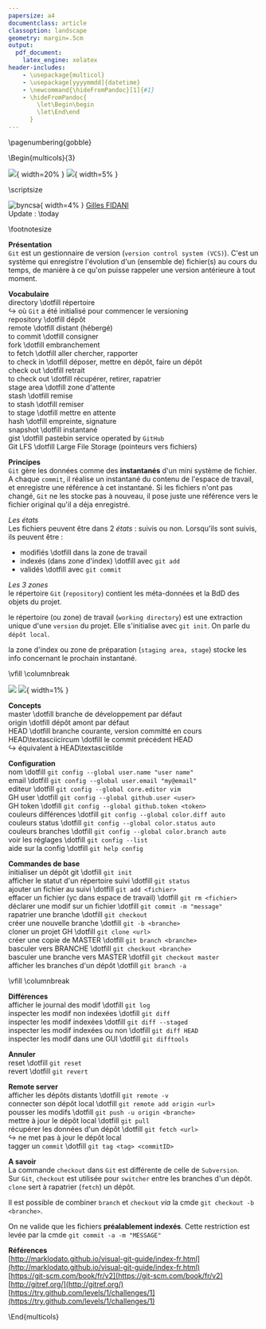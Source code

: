 ```yaml
---
papersize: a4
documentclass: article
classoption: landscape
geometry: margin=.5cm
output:
  pdf_document:
    latex_engine: xelatex
header-includes:
    - \usepackage{multicol}
    - \usepackage[yyyymmdd]{datetime}
    - \newcommand{\hideFromPandoc}[1]{#1}
    - \hideFromPandoc{
        \let\Begin\begin
        \let\End\end
      }
---
```


\pagenumbering{gobble}

\Begin{multicols}{3}

![](./images/Git-Logo-2Color.png){ width=20% }
![](./images/null.png){ width=5% }

\scriptsize

![byncsa](./images/cc-by-nc-sa_icon_120_42.png){ width=4% }  [Gilles FIDANI](gilles.fidani@protonmail.com)  
Update : \today

\footnotesize

**Présentation**  
`Git` est un gestionnaire de version (`version control system (VCS)`).
C'est un système qui enregistre l'évolution d'un (ensemble de) fichier(s) au cours du temps, de manière à ce qu'on puisse rappeler une version antérieure à tout moment.

**Vocabulaire**  
directory \dotfill répertoire  
$\hookrightarrow$ où `Git` a été initialisé pour commencer le versioning  
repository \dotfill dépôt  
remote \dotfill distant (hébergé)  
to commit \dotfill consigner  
fork \dotfill embranchement  
to fetch \dotfill aller chercher, rapporter  
to check in \dotfill déposer, mettre en dépôt, faire un dépôt  
check out \dotfill retrait  
to check out \dotfill récupérer, retirer, rapatrier  
stage area \dotfill zone d'attente  
stash \dotfill remise  
to stash \dotfill remiser  
to stage \dotfill mettre en attente  
hash \dotfill empreinte, signature  
snapshot \dotfill instantané  
gist \dotfill pastebin service operated by `GitHub`  
Git LFS \dotfill Large File Storage (pointeurs vers fichiers)  

**Principes**  
`Git` gère les données comme des **instantanés** d'un mini système de fichier. A chaque `commit`, il réalise un instantané du contenu de l'espace de travail, et enregistre une référence à cet instantané. Si les fichiers n'ont pas changé, `Git` ne les stocke pas à nouveau, il pose juste une référence vers le fichier original qu'il a déja enregistré.

*Les états*  
Les fichiers peuvent être dans 2 *états* : suivis ou non.
Lorsqu'ils sont suivis, ils peuvent être :  
  + modifiés \dotfill dans la zone de travail  
  + indexés (dans zone d'index) \dotfill avec `git add`  
  + validés \dotfill avec `git commit`  

*Les 3 zones*  
le répertoire `Git` (`repository`) contient les méta-données et la BdD des objets du projet.

le répertoire (ou zone) de travail (`working directory`) est une extraction unique d'une `version` du projet.
Elle s'initialise avec `git init`. On parle du `dépôt local`.

la zone d'index ou zone de préparation (`staging area, stage`) stocke les info concernant le prochain instantané.

\vfill
\columnbreak

![](./images/les3etats.png)
![](./images/null.png){ width=1% }

**Concepts**  
master \dotfill branche de développement par défaut  
origin \dotfill dépôt amont par défaut  
HEAD \dotfill branche courante, version committé en cours  
HEAD\textasciicircum \dotfill le commit précédent HEAD  
$\hookrightarrow$ équivalent à HEAD\textasciitilde  

**Configuration**  
nom \dotfill `git config --global user.name "user name"`  
email \dotfill `git config --global user.email "my@email"`  
editeur \dotfill `git config --global core.editor vim`  
GH user \dotfill `git config --global github.user <user>`  
GH token \dotfill `git config --global github.token <token>`  
couleurs différences \dotfill `git config --global color.diff auto`  
couleurs status \dotfill `git config --global color.status auto`  
couleurs branches \dotfill `git config --global color.branch auto`  
voir les réglages \dotfill `git config --list`  
aide sur la config \dotfill `git help config`  

**Commandes de base**  
initialiser un dépôt git \dotfill `git init`  
afficher le statut d'un répertoire suivi \dotfill `git status`  
ajouter un fichier au suivi \dotfill `git add <fichier>`  
effacer un fichier (yc dans espace de travail) \dotfill `git rm <fichier>`  
déclarer une modif sur un fichier \dotfill `git commit -m "message"`  
rapatrier une branche \dotfill `git checkout`  
créer une nouvelle branche \dotfill `git -b <branche>`  
cloner un projet GH \dotfill `git clone <url>`  
créer une copie de MASTER \dotfill `git branch <branche>`  
basculer vers BRANCHE \dotfill `git checkout <branche>`  
basculer une branche vers MASTER \dotfill `git checkout master`  
afficher les branches d'un dépôt \dotfill `git branch -a`  

\vfill
\columnbreak

**Différences**  
afficher le journal des modif \dotfill `git log`  
inspecter les modif non indexées \dotfill `git diff`  
inspecter les modif indexées \dotfill `git diff --staged`  
inspecter les modif indexées ou non \dotfill `git diff HEAD`  
inspecter les modif dans une GUI \dotfill `git difftools`  

**Annuler**  
reset \dotfill `git reset`  
revert \dotfill `git revert`  

**Remote server**  
afficher les dépôts distants \dotfill `git remote -v`  
connecter son dépôt local \dotfill `git remote add origin <url>`  
pousser les modifs \dotfill `git push -u origin <branche>`  
mettre à jour le dépôt local \dotfill `git pull`  
récupérer les données d'un dépôt \dotfill `git fetch <url>`  
$\hookrightarrow$ ne met pas à jour le dépôt local  
tagger un `commit` \dotfill `git tag <tag> <commitID>`  

**A savoir**  
La commande `checkout` dans `Git` est différente de celle de `Subversion`.  
Sur `Git`, `checkout` est utilisée pour `switcher` entre les branches d'un dépôt.  
`clone` sert à rapatrier (`fetch`) un dépôt.  

Il est possible de combiner `branch` et `checkout` *via* la cmde `git checkout -b <branche>`.  

On ne valide que les fichiers **préalablement indexés**.
Cette restriction est levée par la cmde `git commit -a -m "MESSAGE"`  

**Références**  
[http://marklodato.github.io/visual-git-guide/index-fr.html](http://marklodato.github.io/visual-git-guide/index-fr.html)  
[https://git-scm.com/book/fr/v2](https://git-scm.com/book/fr/v2)  
[http://gitref.org/](http://gitref.org/)  
[https://try.github.com/levels/1/challenges/1](https://try.github.com/levels/1/challenges/1)  

\End{multicols}
